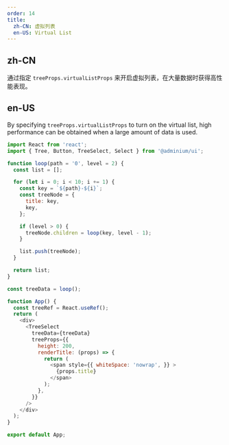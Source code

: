 ```yaml
---
order: 14
title:
  zh-CN: 虚拟列表
  en-US: Virtual List
---
```


## zh-CN

通过指定 `treeProps.virtualListProps` 来开启虚拟列表，在大量数据时获得高性能表现。

## en-US

By specifying `treeProps.virtualListProps` to turn on the virtual list, high performance can be obtained when a large amount of data is used.

```js
import React from 'react';
import { Tree, Button, TreeSelect, Select } from '@adminium/ui';

function loop(path = '0', level = 2) {
  const list = [];

  for (let i = 0; i < 10; i += 1) {
    const key = `${path}-${i}`;
    const treeNode = {
      title: key,
      key,
    };

    if (level > 0) {
      treeNode.children = loop(key, level - 1);
    }

    list.push(treeNode);
  }

  return list;
}

const treeData = loop();

function App() {
  const treeRef = React.useRef();
  return (
    <div>
      <TreeSelect
        treeData={treeData}
        treeProps={{
          height: 200,
          renderTitle: (props) => {
            return (
              <span style={{ whiteSpace: 'nowrap', }} >
                {props.title}
              </span>
            );
          },
        }}
      />
    </div>
  );
}

export default App;
```
